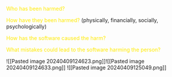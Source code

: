 <span style="color:#ffea00"><span style="color:#ffea00">Who</span> has been harmed?</span>

<span style="color:#ffea00">How have they been harmed?</span> (physically, financially, socially, psychologically)

<span style="color:#ffea00">How has the software caused the harm?</span>

<span style="color:#ffea00">What mistakes could lead to the software harming the person?</span>

![[Pasted image 20240409124623.png]]![[Pasted image 20240409124633.png]]
![[Pasted image 20240409125049.png]]